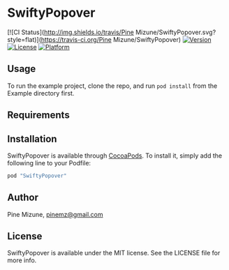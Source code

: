 # SwiftyPopover

[![CI Status](http://img.shields.io/travis/Pine Mizune/SwiftyPopover.svg?style=flat)](https://travis-ci.org/Pine Mizune/SwiftyPopover)
[![Version](https://img.shields.io/cocoapods/v/SwiftyPopover.svg?style=flat)](http://cocoapods.org/pods/SwiftyPopover)
[![License](https://img.shields.io/cocoapods/l/SwiftyPopover.svg?style=flat)](http://cocoapods.org/pods/SwiftyPopover)
[![Platform](https://img.shields.io/cocoapods/p/SwiftyPopover.svg?style=flat)](http://cocoapods.org/pods/SwiftyPopover)

## Usage

To run the example project, clone the repo, and run `pod install` from the Example directory first.

## Requirements

## Installation

SwiftyPopover is available through [CocoaPods](http://cocoapods.org). To install
it, simply add the following line to your Podfile:

```ruby
pod "SwiftyPopover"
```

## Author

Pine Mizune, pinemz@gmail.com

## License

SwiftyPopover is available under the MIT license. See the LICENSE file for more info.
